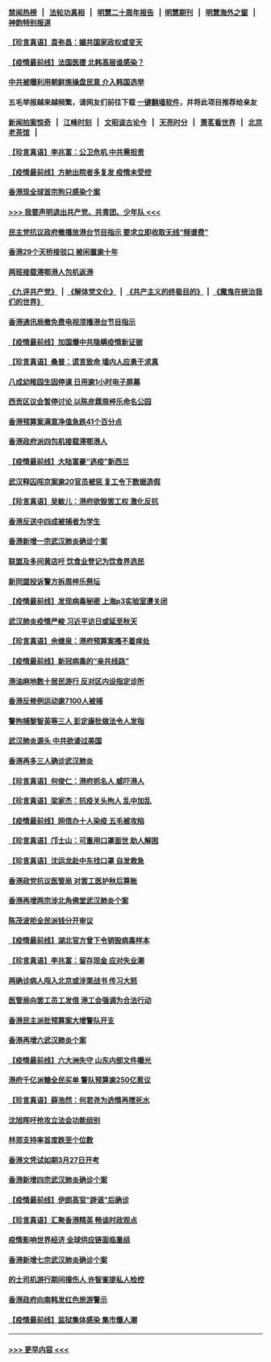 #### [禁闻热榜](热点新闻.md?=0)  &nbsp;&nbsp;|&nbsp;&nbsp; [法轮功真相](https://github.com/gfw-breaker/truth/blob/master/README.md?=0) &nbsp;&nbsp;|&nbsp;&nbsp; [明慧二十周年报告](https://github.com/gfw-breaker/mh-reports/blob/master/README.md?=0) &nbsp;&nbsp;|&nbsp;&nbsp;[明慧期刊](https://github.com/gfw-breaker/mh-qikan) &nbsp;&nbsp;|&nbsp;&nbsp; [明慧海外之窗](https://github.com/gfw-breaker/mh-news/blob/master/README.md?=0) &nbsp;&nbsp;|&nbsp;&nbsp; [神韵特别报道](https://github.com/gfw-breaker/mh-news/blob/master/shenyun.md?=0)
#### [【珍言真语】袁弥昌：媚共国家政权或变天](../pages/nsc415/n11923199.md?t=03082231) 
#### [【疫情最前线】法国医援 北韩高层谁感染？](../pages/nsc415/n11920850.md?t=03082231) 
#### [中共被曝利用朝鲜族操盘民意 介入韩国选举](../pages/nsc415/n11921006.md?t=03082231) 
#### 五毛举报越来越频繁，请网友们前往下载 [一键翻墙软件](https://github.com/gfw-breaker/ssr-accounts)，并将此项目推荐给亲友
#### [新闻拍案惊奇](https://github.com/gfw-breaker/banned-news/blob/master/pages/link4.md) &nbsp;&nbsp;|&nbsp;&nbsp; [江峰时刻](https://github.com/gfw-breaker/banned-news/blob/master/pages/link4.md) &nbsp;&nbsp;|&nbsp;&nbsp; [文昭谈古论今](https://github.com/gfw-breaker/banned-news/blob/master/pages/link4.md) &nbsp;&nbsp;|&nbsp;&nbsp; [天亮时分](https://github.com/gfw-breaker/banned-news/blob/master/pages/link4.md) &nbsp;&nbsp;|&nbsp;&nbsp; [萧茗看世界](https://github.com/gfw-breaker/banned-news/blob/master/pages/link4.md) &nbsp;&nbsp;|&nbsp;&nbsp; [北京老茶馆](https://github.com/gfw-breaker/banned-news/blob/master/pages/link4.md) &nbsp;&nbsp;|&nbsp;&nbsp; 
#### [【珍言真语】李兆富：公卫危机 中共需担责](../pages/nsc415/n11920422.md?t=03082231) 
#### [【疫情最前线】方舱出院者多复发 疫情未受控](../pages/nsc415/n11918637.md?t=03082231) 
#### [香港现全球首宗狗只感染个案](../pages/nsc415/n11918710.md?t=03082231) 
#### [>>> 我要声明退出共产党、共青团、少年队 <<<](https://github.com/begood0513/goodnews/blob/master/quit/letter.md) 
#### [民主党抗议政府撤播放港台节目指示 要求立即收取无线“频谱费”](../pages/nsc415/n11918681.md?t=03082231) 
#### [香港29个天桥接驳口 被闲置逾十年](../pages/nsc415/n11918654.md?t=03082231) 
#### [两班接载滞鄂港人包机返港](../pages/nsc415/n11915855.md?t=03082231) 
#### [《九评共产党》](https://github.com/begood0513/9ping.md/blob/master/README.md) &nbsp;|&nbsp; [《解体党文化》](../../../../jtdwh.md/blob/master/README.md)  &nbsp;|&nbsp; [《共产主义的终极目的》](../../../../gczydzjmd.md/blob/master/README.md) &nbsp;|&nbsp; [《魔鬼在统治我们的世界》](../../../../mgztzwmdsj.md/blob/master/README.md) 
#### [香港通讯局撤免费电视须播港台节目指示](../pages/nsc415/n11915831.md?t=03082231) 
#### [【疫情最前线】加国爆中共隐瞒疫情新证据](../pages/nsc415/n11915482.md?t=03082231) 
#### [【珍言真语】桑普：谎言致命 墙内人应勇于求真](../pages/nsc415/n11915169.md?t=03082231) 
#### [八成幼稚园生因停课 日用逾1小时电子屏幕](../pages/nsc415/n11913263.md?t=03082231) 
#### [西贡区议会暂停讨论 以陈彦霖周梓乐命名公园](../pages/nsc415/n11913248.md?t=03082231) 
#### [香港预算案满意净值急跌41个百分点](../pages/nsc415/n11913236.md?t=03082231) 
#### [香港政府派四包机接载滞鄂港人](../pages/nsc415/n11913211.md?t=03082231) 
#### [【疫情最前线】大陆富豪“逃疫”新西兰](../pages/nsc415/n11913160.md?t=03082231) 
#### [武汉释囚闯京案逾20官员被惩 复工令下数据造假](../pages/nsc415/n11912743.md?t=03082231) 
#### [【珍言真语】吴敏儿：港府欲毁罢工权 激化反抗](../pages/nsc415/n11912457.md?t=03082231) 
#### [香港反送中四成被捕者为学生](../pages/nsc415/n11910730.md?t=03082231) 
#### [香港新增一宗武汉肺炎确诊个案](../pages/nsc415/n11910724.md?t=03082231) 
#### [联盟及多间黄店吁 饮食业登记为饮食界选民](../pages/nsc415/n11910718.md?t=03082231) 
#### [新同盟投诉警方拆周梓乐祭坛](../pages/nsc415/n11910707.md?t=03082231) 
#### [【疫情最前线】发现病毒秘密 上海p3实验室遭关闭](../pages/nsc415/n11910640.md?t=03082231) 
#### [武汉肺炎疫情严峻 习近平访日或延至秋天](../pages/nsc415/n11910570.md?t=03082231) 
#### [【珍言真语】佘继泉：港府预算案搔不着痒处](../pages/nsc415/n11910011.md?t=03082231) 
#### [【疫情最前线】新冠病毒的“亲共线路”](../pages/nsc415/n11907734.md?t=03082231) 
#### [港油麻地数十居民游行 反对区内设指定诊所](../pages/nsc415/n11907900.md?t=03082231) 
#### [香港反修例运动逾7100人被捕](../pages/nsc415/n11907922.md?t=03082231) 
#### [警拘捕黎智英等三人 彭定康批做法令人发指](../pages/nsc415/n11907905.md?t=03082231) 
#### [武汉肺炎源头 中共欲诿过美国](../pages/nsc415/n11907665.md?t=03082231) 
#### [香港再多三人确诊武汉肺炎](../pages/nsc415/n11907846.md?t=03082231) 
#### [【珍言真语】何俊仁：港府抓名人 威吓港人](../pages/nsc415/n11907561.md?t=03082231) 
#### [【珍言真语】梁家杰：抗疫关头拘人 乱中加乱](../pages/nsc415/n11907444.md?t=03082231) 
#### [【疫情最前线】网信办十人染疫 五毛被攻陷](../pages/nsc415/n11903757.md?t=03082231) 
#### [【珍言真语】邝士山：可重用口罩面世 助人解困](../pages/nsc415/n11903875.md?t=03082231) 
#### [【珍言真语】沈运龙赴中东找口罩 自发救急](../pages/nsc415/n11903291.md?t=03082231) 
#### [香港政党抗议医管局 对罢工医护秋后算账](../pages/nsc415/n11901746.md?t=03082231) 
#### [香港再增两宗涉北角佛堂武汉肺炎个案](../pages/nsc415/n11901737.md?t=03082231) 
#### [陈茂波拒全民派钱分开审议](../pages/nsc415/n11901672.md?t=03082231) 
#### [【疫情最前线】湖北官方曾下令销毁病毒样本](../pages/nsc415/n11901518.md?t=03082231) 
#### [【珍言真语】李兆富：留存现金 应对失业潮](../pages/nsc415/n11901448.md?t=03082231) 
#### [两确诊病人闯入北京或涉栗战书 传习大怒](../pages/nsc415/n11901180.md?t=03082231) 
#### [医管局向罢工员工发信 港工会强调为合法行动](../pages/nsc415/n11898870.md?t=03082231) 
#### [香港民主派批预算案大增警队开支](../pages/nsc415/n11898813.md?t=03082231) 
#### [香港再增六武汉肺炎个案](../pages/nsc415/n11898843.md?t=03082231) 
#### [【疫情最前线】六大洲失守 山东内部文件曝光](../pages/nsc415/n11898455.md?t=03082231) 
#### [港府千亿派糖全民买单 警队预算逾250亿惹议](../pages/nsc415/n11898608.md?t=03082231) 
#### [【珍言真语】薛浩然：何君尧为选情再搅死水](../pages/nsc415/n11898269.md?t=03082231) 
#### [沈旭晖吁抢攻立法会功能组别](../pages/nsc415/n11896084.md?t=03082231) 
#### [林郑支持率首度跌至个位数](../pages/nsc415/n11896058.md?t=03082231) 
#### [香港文凭试如期3月27日开考](../pages/nsc415/n11896055.md?t=03082231) 
#### [香港新增四宗武汉肺炎确诊个案](../pages/nsc415/n11896040.md?t=03082231) 
#### [【疫情最前线】伊朗高官“辟谣”后确诊](../pages/nsc415/n11895902.md?t=03082231) 
#### [【珍言真语】汇聚香港精英 畅谈时政观点](../pages/nsc415/n11895733.md?t=03082231) 
#### [疫情影响世界经济 全球供应链面临重组](../pages/nsc415/n11895634.md?t=03082231) 
#### [香港新增七宗武汉肺炎确诊个案](../pages/nsc415/n11893498.md?t=03082231) 
#### [的士司机游行期间撞伤人 许智峯提私人检控](../pages/nsc415/n11893483.md?t=03082231) 
#### [香港政府向南韩发红色旅游警示](../pages/nsc415/n11893398.md?t=03082231) 
#### [【疫情最前线】监狱集体感染 集市爆人潮](../pages/nsc415/n11893181.md?t=03082231) 

----
#### [ >>> 更早内容 <<< ](../indexes/nsc415-earlier.md)
